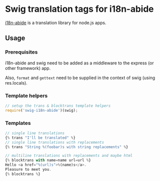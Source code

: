 # Swig translation tags for i18n-abide

[i18n-abide](https://github.com/mozilla/i18n-abide) is a translation library for node.js apps.

## Usage
### Prerequisites
i18n-abide and swig need to be added as a middleware to the express (or other framework) app.

Also, `format` and `gettext` need to be supplied in the context of swig (using res.locals).

### Template helpers

```javascript
// setup the trans & blocktrans template helpers
require('swig-i18n-abide')(swig);
```

### Templates

```javascript
// single line translations
{% trans "I'll be translated" %}
// single line translations with replacements
{% trans "String %(foobar)s with string replacements" %}

// multiline translations with replacements and maybe html
{% blocktrans with name=name url=url %}
Hello <a href="%(url)s">%(name)s</a>.
Pleasure to meet you.
{% blocktrans %}
```